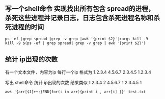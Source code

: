 ## 写一个shell命令 实现找出所有包含 spread的进程，杀死这些进程并记录日志，日志包含杀死进程名称和杀死进程的时间

```
ps -ef |grep spread |grep -v grep |awk '{print $2}'|xargs kill -9
kill -9 $(ps -ef | grep spread| grep -v grep | awk '{print $2}')
```
## 统计 ip出现的次数
有一个文本文件，内容为ip 每行一个ip 格式为
1.2.3.4 
4.5.6.7
2.3.4.5
1.2.3.4

写出 shell命令 统计 ip出现的次数 结果类似
1.2.3.4 2
4.5.6.7 1
2.3.4.5 1

```
awk '{arr[$1]++;}END{for(i in arr){print i , arr[i] }}' test.txt
```